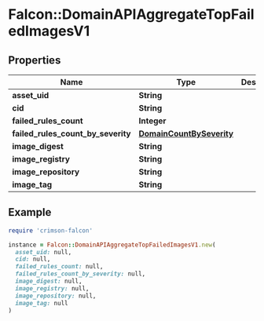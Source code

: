 # Falcon::DomainAPIAggregateTopFailedImagesV1

## Properties

| Name | Type | Description | Notes |
| ---- | ---- | ----------- | ----- |
| **asset_uid** | **String** |  |  |
| **cid** | **String** |  |  |
| **failed_rules_count** | **Integer** |  |  |
| **failed_rules_count_by_severity** | [**DomainCountBySeverity**](DomainCountBySeverity.md) |  |  |
| **image_digest** | **String** |  |  |
| **image_registry** | **String** |  |  |
| **image_repository** | **String** |  |  |
| **image_tag** | **String** |  |  |

## Example

```ruby
require 'crimson-falcon'

instance = Falcon::DomainAPIAggregateTopFailedImagesV1.new(
  asset_uid: null,
  cid: null,
  failed_rules_count: null,
  failed_rules_count_by_severity: null,
  image_digest: null,
  image_registry: null,
  image_repository: null,
  image_tag: null
)
```

